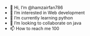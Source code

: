 - 👋 Hi, I’m @hamzairfan786
- 👀 I’m interested in Web development
- 🌱 I’m currently learning python
- 💞️ I’m looking to collaborate on java
- 📫 How to reach me 100

<!---
hamzairfan786/hamzairfan786 is a ✨ special ✨ repository because its `README.md` (this file) appears on your GitHub profile.
You can click the Preview link to take a look at your changes.
--->
